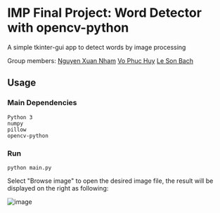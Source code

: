 # IMP Final Project: Word Detector with opencv-python
A simple tkinter-gui app to detect words by image processing

Group members: 
[Nguyen Xuan Nham](https://github.com/nhamnx)
[Vo Phuc Huy](https://github.com/PhucHuyVoo)
[Le Son Bach](https://github.com/WujuMaster)

## Usage
### Main Dependencies
 ```
 Python 3
 numpy
 pillow
 opencv-python
 ```
 
 ### Run
```
python main.py
```
Select "Browse image" to open the desired image file, the result will be displayed on the right as following:

![image](https://user-images.githubusercontent.com/55906223/158965105-8ee0ff85-8da6-4c24-bf82-17e1085cce91.png)
